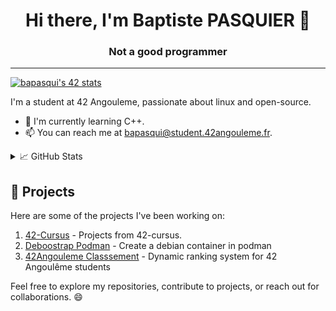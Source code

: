 <h1 align='center'>Hi there, I'm Baptiste PASQUIER 👋</h1>
<h3 align='center'> Not a good programmer </h3>
<hr>

[![bapasqui's 42 stats](https://badge42.coday.fr/api/v2/clrnzvaem265601p42f34hzz5/stats?cursusId=21&coalitionId=219)](https://profile.intra.42.fr/users/bapasqui)

I'm a student at 42 Angouleme, passionate about linux and open-source.
- 🌱 I'm currently learning C++.
- 📫 You can reach me at <a href="mailto:bapasqui@student.42angouleme.fr">bapasqui@student.42angouleme.fr</a>.
<details>
<summary>📈 GitHub Stats</summary>
<br>

[![Haletran's GitHub stats](https://github-readme-stats.vercel.app/api?username=Haletran&show_icons=true&theme=dark)](https://github.com/Haletran/github-readme-stats)
</details>

## 🚀 Projects

Here are some of the projects I've been working on:

1. [42-Cursus](https://github.com/Haletran/42-Cursus) - Projects from 42-cursus.
2. [Deboostrap Podman](https://github.com/Haletran/Deboostrap-Podman) - Create a debian container in podman
3. [42Angouleme Classsement](https://github.com/Haletran/42Angouleme.classement) - Dynamic ranking system for 42 Angoulême students

Feel free to explore my repositories, contribute to projects, or reach out for collaborations. 😄

